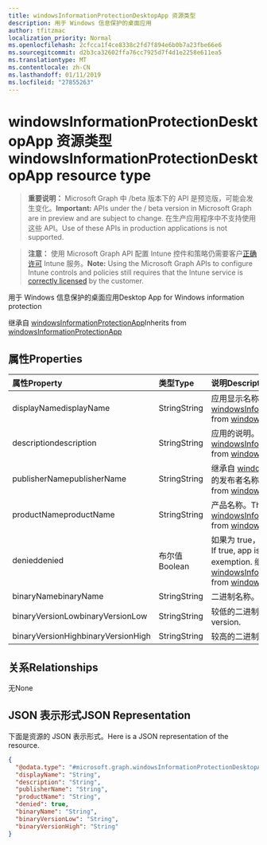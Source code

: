 ```yaml
---
title: windowsInformationProtectionDesktopApp 资源类型
description: 用于 Windows 信息保护的桌面应用
author: tfitzmac
localization_priority: Normal
ms.openlocfilehash: 2cfcca1f4ce8338c2fd7f894e6b0b7a23fbe66e6
ms.sourcegitcommit: d2b3ca32602ffa76cc7925d7f4d1e2258e611ea5
ms.translationtype: MT
ms.contentlocale: zh-CN
ms.lasthandoff: 01/11/2019
ms.locfileid: "27855263"
---
```

# <a name="windowsinformationprotectiondesktopapp-resource-type"></a><span data-ttu-id="386bf-103">windowsInformationProtectionDesktopApp 资源类型</span><span class="sxs-lookup"><span data-stu-id="386bf-103">windowsInformationProtectionDesktopApp resource type</span></span>

> <span data-ttu-id="386bf-104">**重要说明：** Microsoft Graph 中 /beta 版本下的 API 是预览版，可能会发生变化。</span><span class="sxs-lookup"><span data-stu-id="386bf-104">**Important:** APIs under the / beta version in Microsoft Graph are in preview and are subject to change.</span></span> <span data-ttu-id="386bf-105">在生产应用程序中不支持使用这些 API。</span><span class="sxs-lookup"><span data-stu-id="386bf-105">Use of these APIs in production applications is not supported.</span></span>

> <span data-ttu-id="386bf-106">**注意：** 使用 Microsoft Graph API 配置 Intune 控件和策略仍需要客户[正确许可](https://go.microsoft.com/fwlink/?linkid=839381) Intune 服务。</span><span class="sxs-lookup"><span data-stu-id="386bf-106">**Note:** Using the Microsoft Graph APIs to configure Intune controls and policies still requires that the Intune service is [correctly licensed](https://go.microsoft.com/fwlink/?linkid=839381) by the customer.</span></span>

<span data-ttu-id="386bf-107">用于 Windows 信息保护的桌面应用</span><span class="sxs-lookup"><span data-stu-id="386bf-107">Desktop App for Windows information protection</span></span>

<span data-ttu-id="386bf-108">继承自 [windowsInformationProtectionApp](../resources/intune-mam-windowsinformationprotectionapp.md)</span><span class="sxs-lookup"><span data-stu-id="386bf-108">Inherits from [windowsInformationProtectionApp](../resources/intune-mam-windowsinformationprotectionapp.md)</span></span>

## <a name="properties"></a><span data-ttu-id="386bf-109">属性</span><span class="sxs-lookup"><span data-stu-id="386bf-109">Properties</span></span>
|<span data-ttu-id="386bf-110">属性</span><span class="sxs-lookup"><span data-stu-id="386bf-110">Property</span></span>|<span data-ttu-id="386bf-111">类型</span><span class="sxs-lookup"><span data-stu-id="386bf-111">Type</span></span>|<span data-ttu-id="386bf-112">说明</span><span class="sxs-lookup"><span data-stu-id="386bf-112">Description</span></span>|
|:---|:---|:---|
|<span data-ttu-id="386bf-113">displayName</span><span class="sxs-lookup"><span data-stu-id="386bf-113">displayName</span></span>|<span data-ttu-id="386bf-114">String</span><span class="sxs-lookup"><span data-stu-id="386bf-114">String</span></span>|<span data-ttu-id="386bf-115">应用显示名称。</span><span class="sxs-lookup"><span data-stu-id="386bf-115">App display name.</span></span> <span data-ttu-id="386bf-116">继承自 [windowsInformationProtectionApp](../resources/intune-mam-windowsinformationprotectionapp.md)</span><span class="sxs-lookup"><span data-stu-id="386bf-116">Inherited from [windowsInformationProtectionApp](../resources/intune-mam-windowsinformationprotectionapp.md)</span></span>|
|<span data-ttu-id="386bf-117">description</span><span class="sxs-lookup"><span data-stu-id="386bf-117">description</span></span>|<span data-ttu-id="386bf-118">String</span><span class="sxs-lookup"><span data-stu-id="386bf-118">String</span></span>|<span data-ttu-id="386bf-119">应用的说明。</span><span class="sxs-lookup"><span data-stu-id="386bf-119">The app's description.</span></span> <span data-ttu-id="386bf-120">继承自 [windowsInformationProtectionApp](../resources/intune-mam-windowsinformationprotectionapp.md)</span><span class="sxs-lookup"><span data-stu-id="386bf-120">Inherited from [windowsInformationProtectionApp](../resources/intune-mam-windowsinformationprotectionapp.md)</span></span>|
|<span data-ttu-id="386bf-121">publisherName</span><span class="sxs-lookup"><span data-stu-id="386bf-121">publisherName</span></span>|<span data-ttu-id="386bf-122">String</span><span class="sxs-lookup"><span data-stu-id="386bf-122">String</span></span>|<span data-ttu-id="386bf-123">继承自 [windowsInformationProtectionApp](../resources/intune-mam-windowsinformationprotectionapp.md) 的发布者名称</span><span class="sxs-lookup"><span data-stu-id="386bf-123">The publisher name Inherited from [windowsInformationProtectionApp](../resources/intune-mam-windowsinformationprotectionapp.md)</span></span>|
|<span data-ttu-id="386bf-124">productName</span><span class="sxs-lookup"><span data-stu-id="386bf-124">productName</span></span>|<span data-ttu-id="386bf-125">String</span><span class="sxs-lookup"><span data-stu-id="386bf-125">String</span></span>|<span data-ttu-id="386bf-126">产品名称。</span><span class="sxs-lookup"><span data-stu-id="386bf-126">The product name.</span></span> <span data-ttu-id="386bf-127">继承自 [windowsInformationProtectionApp](../resources/intune-mam-windowsinformationprotectionapp.md)</span><span class="sxs-lookup"><span data-stu-id="386bf-127">Inherited from [windowsInformationProtectionApp](../resources/intune-mam-windowsinformationprotectionapp.md)</span></span>|
|<span data-ttu-id="386bf-128">denied</span><span class="sxs-lookup"><span data-stu-id="386bf-128">denied</span></span>|<span data-ttu-id="386bf-129">布尔值</span><span class="sxs-lookup"><span data-stu-id="386bf-129">Boolean</span></span>|<span data-ttu-id="386bf-130">如果为 true，则应用的保护或免除受到拒绝。</span><span class="sxs-lookup"><span data-stu-id="386bf-130">If true, app is denied protection or exemption.</span></span> <span data-ttu-id="386bf-131">继承自 [windowsInformationProtectionApp](../resources/intune-mam-windowsinformationprotectionapp.md)</span><span class="sxs-lookup"><span data-stu-id="386bf-131">Inherited from [windowsInformationProtectionApp](../resources/intune-mam-windowsinformationprotectionapp.md)</span></span>|
|<span data-ttu-id="386bf-132">binaryName</span><span class="sxs-lookup"><span data-stu-id="386bf-132">binaryName</span></span>|<span data-ttu-id="386bf-133">String</span><span class="sxs-lookup"><span data-stu-id="386bf-133">String</span></span>|<span data-ttu-id="386bf-134">二进制名称。</span><span class="sxs-lookup"><span data-stu-id="386bf-134">The binary name.</span></span>|
|<span data-ttu-id="386bf-135">binaryVersionLow</span><span class="sxs-lookup"><span data-stu-id="386bf-135">binaryVersionLow</span></span>|<span data-ttu-id="386bf-136">String</span><span class="sxs-lookup"><span data-stu-id="386bf-136">String</span></span>|<span data-ttu-id="386bf-137">较低的二进制版本。</span><span class="sxs-lookup"><span data-stu-id="386bf-137">The lower binary version.</span></span>|
|<span data-ttu-id="386bf-138">binaryVersionHigh</span><span class="sxs-lookup"><span data-stu-id="386bf-138">binaryVersionHigh</span></span>|<span data-ttu-id="386bf-139">String</span><span class="sxs-lookup"><span data-stu-id="386bf-139">String</span></span>|<span data-ttu-id="386bf-140">较高的二进制版本。</span><span class="sxs-lookup"><span data-stu-id="386bf-140">The high binary version.</span></span>|

## <a name="relationships"></a><span data-ttu-id="386bf-141">关系</span><span class="sxs-lookup"><span data-stu-id="386bf-141">Relationships</span></span>
<span data-ttu-id="386bf-142">无</span><span class="sxs-lookup"><span data-stu-id="386bf-142">None</span></span>
## <a name="json-representation"></a><span data-ttu-id="386bf-143">JSON 表示形式</span><span class="sxs-lookup"><span data-stu-id="386bf-143">JSON Representation</span></span>
<span data-ttu-id="386bf-144">下面是资源的 JSON 表示形式。</span><span class="sxs-lookup"><span data-stu-id="386bf-144">Here is a JSON representation of the resource.</span></span>
<!-- {
  "blockType": "resource",
  "@odata.type": "microsoft.graph.windowsInformationProtectionDesktopApp"
}
-->
``` json
{
  "@odata.type": "#microsoft.graph.windowsInformationProtectionDesktopApp",
  "displayName": "String",
  "description": "String",
  "publisherName": "String",
  "productName": "String",
  "denied": true,
  "binaryName": "String",
  "binaryVersionLow": "String",
  "binaryVersionHigh": "String"
}
```





